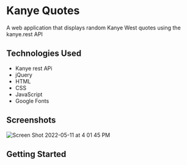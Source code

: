 # Kanye Quotes

A web application that displays random Kanye West quotes using the kanye.rest API

## Technologies Used

* Kanye rest APi
* jQuery
* HTML
* CSS
* JavaScript
* Google Fonts

## Screenshots

![Screen Shot 2022-05-11 at 4 01 45 PM](https://user-images.githubusercontent.com/91226782/167937340-9e8e7fab-fe11-4144-98e4-ff425b6aa6ce.png)

## Getting Started
